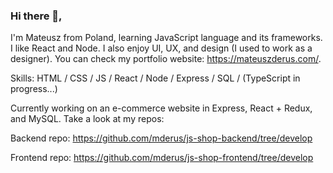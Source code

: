 ### Hi there 👋,

I'm Mateusz from Poland, learning JavaScript language and its frameworks. I like React and Node. I also enjoy UI, UX, and design (I used to work as a designer). You can check my portfolio website: https://mateuszderus.com/.

Skills: HTML / CSS / JS / React / Node / Express / SQL / (TypeScript in progress...)

Currently working on an e-commerce website in Express, React + Redux, and MySQL. Take a look at my repos:

Backend repo: https://github.com/mderus/js-shop-backend/tree/develop

Frontend repo: https://github.com/mderus/js-shop-frontend/tree/develop
